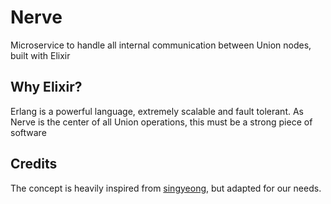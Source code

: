 # Nerve

Microservice to handle all internal communication between Union nodes, built with Elixir

## Why Elixir?

Erlang is a powerful language, extremely scalable and fault tolerant. As Nerve is the center of all Union operations,
this must be a strong piece of software

## Credits

The concept is heavily inspired from [singyeong](https://github.com/queer/singyeong), but adapted for our needs.
